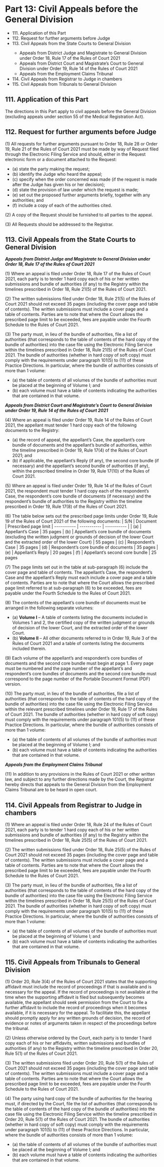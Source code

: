 # Part 13: Civil Appeals before the General Division

<ul type="*">
	<li>111. Application of this Part</li>
	<li>112. Request for further arguments before Judge</li>
	<li>113. Civil Appeals from the State Courts to General Division</li>
		<ul>
			<li>Appeals from District Judge and Magistrate to General Division under Order 18, Rule 17 of the Rules of Court 2021</li>
			<li>Appeals from District Court and Magistrate’s Court to General Division under Order 19, Rule 14 of the Rules of Court 2021</li> 
			<li>Appeals from the Employment Claims Tribunal</li>
		</ul>
	<li>114. Civil Appeals from Registrar to Judge in chambers</li> 
	<li>115. Civil Appeals from Tribunals to General Division</li> 
</ul>

## 111. Application of this Part 

The directions in this Part apply to civil appeals before the General Division (excluding appeals under section 55 of the Medical Registration Act).

## 112. Request for further arguments before Judge

(1)	All requests for further arguments pursuant to Order 18, Rule 28 or Order 19, Rule 21 of the Rules of Court 2021 must be made by way of Request filed through the Electronic Filing Service and should, either in the Request electronic form or a document attached to the Request:

<ul type="*">
<li>(a)	state the party making the request;</li>

<li>(b)	identify the Judge who heard the appeal;</li>

<li>(c)	specify when the order concerned was made (if the request is made after the Judge has given his or her decision);</li>

<li>(d)	state the provision of law under which the request is made;</li>

<li>(e)	set out the proposed further arguments briefly, together with any authorities; and</li>

<li>(f)	include a copy of each of the authorities cited.</li>
</ul>

(2)	A copy of the Request should be furnished to all parties to the appeal.

(3)	All Requests should be addressed to the Registrar.

## 113. Civil Appeals from the State Courts to General Division 

***Appeals from District Judge and Magistrate to General Division under Order 18, Rule 17 of the Rules of Court 2021***

(1)	Where an appeal is filed under Order 18, Rule 17 of the Rules of Court 2021, each party is to tender 1 hard copy each of his or her written submissions and bundle of authorities (if any) to the Registry within the timelines prescribed in Order 18, Rule 21(5) of the Rules of Court 2021.

(2)	The written submissions filed under Order 18, Rule 21(5) of the Rules of Court 2021 should not exceed 35 pages (including the cover page and table of contents). The written submissions must include a cover page and a table of contents. Parties are to note that where the Court allows the prescribed page limit to be exceeded, fees are payable under the Fourth Schedule to the Rules of Court 2021.

(3)	The party must, in lieu of the bundle of authorities, file a list of authorities (that corresponds to the table of contents of the hard copy of the bundle of authorities) into the case file using the Electronic Filing Service within the timelines prescribed in Order 18, Rule 21(5) of the Rules of Court 2021. The bundle of authorities (whether in hard copy of soft copy) must comply with the requirements under paragraph 101(5) to (11) of these Practice Directions. In particular, where the bundle of authorities consists of more than 1 volume:

<ul type="*">
<li>(a)	the table of contents of all volumes of the bundle of authorities must be placed at the beginning of Volume I; and</li>

<li>(b)	each volume must have a table of contents indicating the authorities that are contained in that volume.</li>
</ul>

***Appeals from District Court and Magistrate’s Court to General Division under Order 19, Rule 14 of the Rules of Court 2021***

(4)	Where an appeal is filed under Order 19, Rule 14 of the Rules of Court 2021, the appellant must tender 1 hard copy each of the following documents to the Registry:
 
<ul type="*">
<li>(a)	the record of appeal, the appellant’s Case, the appellant’s core bundle  of documents and the appellant’s bundle of authorities, within the timeline prescribed in Order 19, Rule 17(4) of the Rules of Court 2021; and</li>

<li>(b)	if applicable, the appellant’s Reply (if any), the second core bundle (if necessary) and the appellant’s second bundle of authorities (if any), within the prescribed timeline in Order 19, Rule 17(10) of the Rules of Court 2021.</li>
</ul>

(5)	Where an appeal is filed under Order 19, Rule 14 of the Rules of Court 2021, the respondent must tender 1 hard copy each of the respondent’s Case, the respondent’s core bundle of documents (if necessary) and the respondent’s bundle of authorities to the Registry within the timeline prescribed in Order 19, Rule 17(8) of the Rules of Court 2021.

(6)	The table below sets out the prescribed page limits under Order 19, Rule 19 of the Rules of Court 2021 of the following documents:
| S/N	| Document | Prescribed page limit
| ----------- | ----------- | ----------- |
| (a)	| Appellant’s Case	| 35 pages
| (b)	| Appellant’s core bundle of documents (excluding the written judgment or grounds of decision of the lower Court and the extracted order of the lower Court)	| 55 pages
| (c)	| Respondent’s Case	| 35 pages
| (d)	| Respondent’s core bundle of documents	| 35 pages
| (e)	| Appellant’s Reply	| 20 pages
| (f)	| Appellant’s second core bundle	| 25 pages

(7)	The page limits set out in the table at sub-paragraph (6) include the cover page and table of contents. The appellant’s Case, the respondent’s Case and the appellant’s Reply must each include a cover page and a table of contents. Parties are to note that where the Court allows the prescribed page limit referred to at sub-paragraph (6) to be exceeded, fees are payable under the Fourth Schedule to the Rules of Court 2021.

(8)	The contents of the appellant’s core bundle of documents must be arranged in the following separate volumes:

<ul type="*">
<li>(a)	<strong>Volume I</strong> – A table of contents listing the documents included in Volumes 1 and 2, the certified copy of the written judgment or grounds of decision of the lower Court, and the extracted order of the lower Court.</li>

<li>(b)	<strong>Volume II</strong> – All other documents referred to in Order 19, Rule 3 of the Rules of Court 2021 and a table of contents listing the documents included therein.</li>
</ul>

(9)	Each volume of the appellant’s and respondent’s core bundles of documents and the second core bundle must begin at page 1. Every page must be numbered and the page number of the appellant’s and respondent’s core bundles of documents and the second core bundle must correspond to the page number of the Portable Document Format (PDF) version.

(10)	The party must, in lieu of the bundle of authorities, file a list of authorities (that corresponds to the table of contents of the hard copy of the bundle of authorities) into the case file using the Electronic Filing Service within the relevant prescribed timelines under Order 19, Rule 17 of the Rules of Court 2021. The bundle of authorities (whether in hard copy of soft copy) must comply with the requirements under paragraph 101(5) to (11) of these Practice Directions. In particular, where the bundle of authorities consists of more than 1 volume:

<ul type="*">
<li>(a)	the table of contents of all volumes of the bundle of authorities must be placed at the beginning of Volume I; and</li>

<li>(b)	each volume must have a table of contents indicating the authorities that are contained in that volume.</li>
</ul>  

***Appeals from the Employment Claims Tribunal***

(11)	In addition to any provisions in the Rules of Court 2021 or other written law, and subject to any further directions made by the Court, the Registrar hereby directs that appeals to the General Division from the Employment Claims Tribunal are to be heard in open court.

## 114. Civil Appeals from Registrar to Judge in chambers 

(1)	Where an appeal is filed under Order 18, Rule 24 of the Rules of Court 2021, each party is to tender 1 hard copy each of his or her written submissions and bundle of authorities (if any) to the Registry within the timelines prescribed in Order 18, Rule 25(5) of the Rules of Court 2021.

(2)	The written submissions filed under Order 18, Rule 25(5) of the Rules of Court 2021 should not exceed 35 pages (including the cover page and table of contents). The written submissions must include a cover page and a table of contents. Parties are to note that where the Court allows the prescribed page limit to be exceeded, fees are payable under the Fourth Schedule to the Rules of Court 2021.

(3)	The party must, in lieu of the bundle of authorities, file a list of authorities (that corresponds to the table of contents of the hard copy of the bundle of authorities) into the case file using the Electronic Filing Service within the timelines prescribed in Order 18, Rule 25(5) of the Rules of Court 2021. The bundle of authorities (whether in hard copy of soft copy) must comply with the requirements under paragraph 101(5) to (11) of these Practice Directions. In particular, where the bundle of authorities consists of more than 1 volume:

<ul type="*">
<li>(a)	the table of contents of all volumes of the bundle of authorities must be placed at the beginning of Volume I; and</li>

<li>(b)	each volume must have a table of contents indicating the authorities that are contained in that volume.</li>
</ul>

## 115. Civil Appeals from Tribunals to General Division 

(1)	Order 20, Rule 3(4) of the Rules of Court 2021 states that the supporting affidavit must include the record of proceedings if that is available and is necessary for the appeal. If the record of proceedings is not available at the time when the supporting affidavit is filed but subsequently becomes available, the appellant should seek permission from the Court to file a further affidavit to include the record of proceedings when it becomes available, if it is necessary for the appeal. To facilitate this, the appellant should promptly apply for any written grounds of decision, the record of evidence or notes of arguments taken in respect of the proceedings before the tribunal.

(2)	Unless otherwise ordered by the Court, each party is to tender 1 hard copy each of his or her affidavits, written submissions and bundles of authorities (if any) to the Registry within the timeline prescribed in Order 20, Rule 5(1) of the Rules of Court 2021.

(3)	The written submissions filed under Order 20, Rule 5(1) of the Rules of Court 2021 should not exceed 35 pages (including the cover page and table of contents). The written submissions must include a cover page and a table of contents. Parties are to note that where the Court allows the prescribed page limit to be exceeded, fees are payable under the Fourth Schedule to the Rules of Court 2021.

(4)	The party using hard copy of the bundle of authorities for the hearing must, if directed by the Court, file the list of authorities (that corresponds to the table of contents of the hard copy of the bundle of authorities) into the case file using the Electronic Filing Service within the timeline prescribed in Order 20, Rule 5(1) of the Rules of Court 2021. The bundle of authorities (whether in hard copy of soft copy) must comply with the requirements under paragraph 101(5) to (11) of these Practice Directions. In particular, where the bundle of authorities consists of more than 1 volume:

<ul type="*">
<li>(a)	the table of contents of all volumes of the bundle of authorities must be placed at the beginning of Volume I; and</li>

<li>(b)	each volume must have a table of contents indicating the authorities that are contained in that volume.</li>
</ul>
